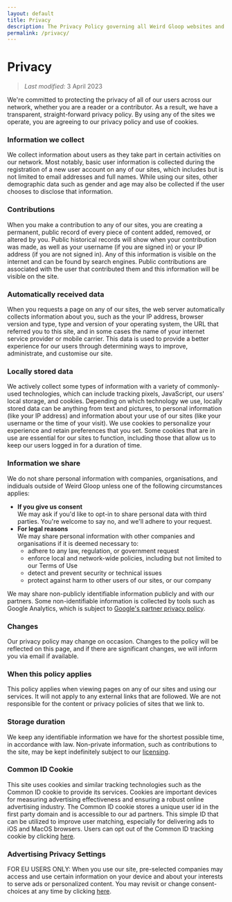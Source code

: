 ```yaml
---
layout: default
title: Privacy
description: The Privacy Policy governing all Weird Gloop websites and wikis.
permalink: /privacy/
---
```


# Privacy

> *Last modified:* 3 April 2023

We're committed to protecting the privacy of all of our users across our network, whether you are a reader or a contributor. As a result, we have a transparent, straight-forward privacy policy. By using any of the sites we operate, you are agreeing to our privacy policy and use of cookies.

### Information we collect
We collect information about users as they take part in certain activities on our network. Most notably, basic user information is collected during the registration of a new user account on any of our sites, which includes but is not limited to email addresses and full names. While using our sites, other demographic data such as gender and age may also be collected if the user chooses to disclose that information.

### Contributions
When you make a contribution to any of our sites, you are creating a permanent, public record of every piece of content added, removed, or altered by you. Public historical records will show when your contribution was made, as well as your username (if you are signed in) or your IP address (if you are not signed in). Any of this information is visible on the internet and can be found by search engines. Public contributions are associated with the user that contributed them and this information will be visible on the site.

### Automatically received data
When you requests a page on any of our sites, the web server automatically collects information about you, such as the your IP address, browser version and type, type and version of your operating system, the URL that referred you to this site, and in some cases the name of your internet service provider or mobile carrier. This data is used to provide a better experience for our users through determining ways to improve, administrate, and customise our site.

### Locally stored data
We actively collect some types of information with a variety of commonly-used technologies, which can include tracking pixels, JavaScript, our users' local storage, and cookies. Depending on which technology we use, locally stored data can be anything from text and pictures, to personal information (like your IP address) and information about your use of our sites (like your username or the time of your visit). We use cookies to personalize your experience and retain preferences that you set. Some cookies that are in use are essential for our sites to function, including those that allow us to keep our users logged in for a duration of time.

### Information we share
We do not share personal information with companies, organisations, and indiduals outside of Weird Gloop unless one of the following circumstances applies:

* **If you give us consent**<br>We may ask if you'd like to opt-in to share personal data with third parties. You're welcome to say no, and we'll adhere to your request.
* **For legal reasons**<br>We may share personal information with other companies and organisations if it is deemed necessary to:
    * adhere to any law, regulation, or government request
    * enforce local and network-wide policies, including but not limited to our Terms of Use  
    * detect and prevent security or technical issues
    * protect against harm to other users of our sites, or our company  

We may share non-publicly identifiable information publicly and with our partners. Some non-identifiable information is collected by tools such as Google Analytics, which is subject to [Google's partner privacy policy](https://www.google.com/policies/privacy/partners/).

### Changes
Our privacy policy may change on occasion. Changes to the policy will be reflected on this page, and if there are significant changes, we will inform you via email if available.

### When this policy applies
This policy applies when viewing pages on any of our sites and using our services. It will not apply to any external links that are followed. We are not responsible for the content or privacy policies of sites that we link to.

### Storage duration
We keep any identifiable information we have for the shortest possible time, in accordance with law. Non-private information, such as contributions to the site, may be kept indefinitely subject to our [licensing](/licensing).

<script async src="//cdn.intergient.com/ramp_core.js"></script>
<script type="text/javascript">let optOutCounter = 0; function setCookie(cname,cvalue,exdays){var d = new Date();d.setTime(d.getTime()+(exdays*24*60*60*1000));var expires='expires='+d.toUTCString();document.cookie=cname+'='+cvalue+';'+expires+';path=/'; if(optOutCounter==0){ let cookieP = document.getElementById('cookieP'); var successCookie = document.createElement('h3'); successCookie.innerHTML = 'Optout Success!'; successCookie.setAttribute('style','color:green'); cookieP.appendChild(successCookie); optOutCounter ++ } };</script> <h3>Common ID Cookie</h3> <p id="cookieP">This site uses cookies and similar tracking technologies such as the Common ID cookie to provide its services. Cookies are important devices for measuring advertising effectiveness and ensuring a robust online advertising industry. The Common ID cookie stores a unique user id in the first party domain and is accessible to our ad partners. This simple ID that can be utilized to improve user matching, especially for delivering ads to iOS and MacOS browsers. Users can opt out of the Common ID tracking cookie by clicking <a onclick="window.setCookie('_pubcid_optout', '1', 1825);" href="#opt-out">here</a>.</p> <h3>Advertising Privacy Settings</h3> <p>FOR EU USERS ONLY: When you use our site, pre-selected companies may access and use certain information on your device and about your interests to serve ads or personalized content. You may revisit or change consent-choices at any time by clicking <a href="#tcfapi" onclick="if(window.__tcfapi === undefined){console.warn('User is not in the EU - Consent Choices can only be configured when User is in the EU')}else{ramp.showCmpModal()}" >here</a>.</p>